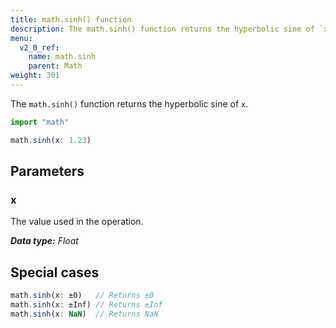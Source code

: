 ```yaml
---
title: math.sinh() function
description: The math.sinh() function returns the hyperbolic sine of `x`.
menu:
  v2_0_ref:
    name: math.sinh
    parent: Math
weight: 301
---
```


The `math.sinh()` function returns the hyperbolic sine of `x`.

```js
import "math"

math.sinh(x: 1.23)
```

## Parameters

### x
The value used in the operation.

_**Data type:** Float_

## Special cases
```js
math.sinh(x: ±0)   // Returns ±0
math.sinh(x: ±Inf) // Returns ±Inf
math.sinh(x: NaN)  // Returns NaN
```
